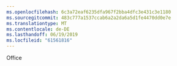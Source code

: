 ```yaml
---
ms.openlocfilehash: 6c3a72eaf6235dfa967f2bba4dfc3e431c3e1180
ms.sourcegitcommit: 483c777a1537ccab6a2a2da6a5d1fe4470dd0e7e
ms.translationtype: MT
ms.contentlocale: de-DE
ms.lasthandoff: 06/19/2019
ms.locfileid: "61561816"
---
```

Office